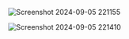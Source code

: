 ![Screenshot 2024-09-05 221155](https://github.com/user-attachments/assets/26c88c45-9455-4b55-81f6-4defcd8a4bdb)


![Screenshot 2024-09-05 221410](https://github.com/user-attachments/assets/7eec99fc-a9b6-4644-92ae-d3537aaf50b3)
